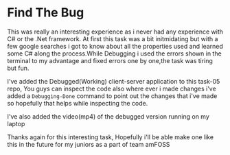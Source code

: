 # Find The Bug

This was really an interesting experience as i never had any experience with C# or the .Net framework. At first  this task was a bit initmidating but with a few google searches i got to know about all the properties used and learned some C# along the process.While Debugging i used the errors shown in the terminal to my advantage and fixed errors one by one,the task was tiring but fun.

I've added the Debugged(Working) client-server application to this task-05 repo, You guys can inspect the code also where ever i made changes i've added a  ``` Debugging-Done ``` command to point out the changes that i've made so hopefully that helps while inspecting the code.

I've also added the video(mp4) of the debugged version running on my laptop

Thanks again for this interesting task, Hopefully i'll be able make one like this in the future for my juniors as a part of team amFOSS

